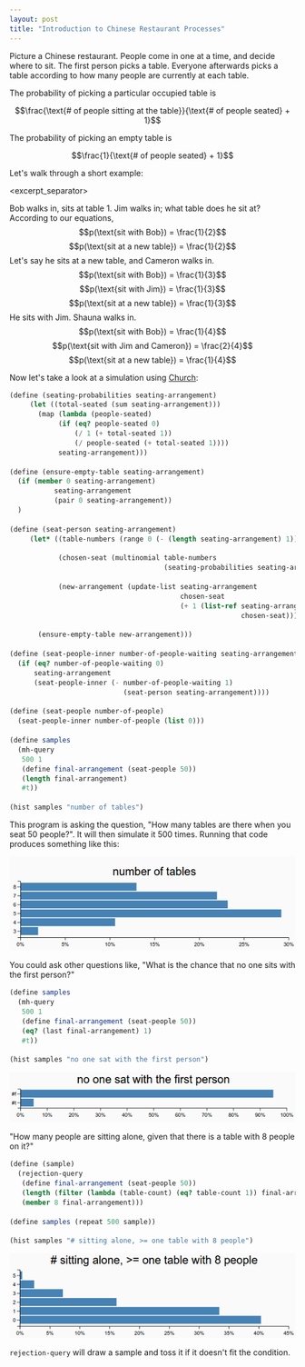 ```yaml
---
layout: post
title: "Introduction to Chinese Restaurant Processes"
---
```


Picture a Chinese restaurant. People come in one at a time, and decide where to sit. The first person picks a table. Everyone afterwards picks a table according to how many people are currently at each table.

The probability of picking a particular occupied table is

$$\frac{\text{# of people sitting at the table}}{\text{# of people seated} + 1}$$

The probability of picking an empty table is

$$\frac{1}{\text{# of people seated} + 1}$$

Let's walk through a short example:

<excerpt_separator>

Bob walks in, sits at table 1. Jim walks in; what table does he sit at? According to our equations, $$p(\text{sit with Bob}) = \frac{1}{2}$$ $$p(\text{sit at a new table}) = \frac{1}{2}$$ Let's say he sits at a new table, and Cameron walks in. $$p(\text{sit with Bob}) = \frac{1}{3}$$ $$p(\text{sit with Jim}) = \frac{1}{3}$$ $$p(\text{sit at a new table}) = \frac{1}{3}$$ He sits with Jim. Shauna walks in. $$p(\text{sit with Bob}) = \frac{1}{4}$$ $$p(\text{sit with Jim and Cameron}) = \frac{2}{4}$$ $$p(\text{sit at a new table}) = \frac{1}{4}$$

Now let's take a look at a simulation using [Church](https://probmods.org/index.html):


```scheme
(define (seating-probabilities seating-arrangement)
     (let ((total-seated (sum seating-arrangement)))
       (map (lambda (people-seated) 
            (if (eq? people-seated 0)
                (/ 1 (+ total-seated 1))
                (/ people-seated (+ total-seated 1))))
            seating-arrangement)))

(define (ensure-empty-table seating-arrangement)
  (if (member 0 seating-arrangement) 
           seating-arrangement
           (pair 0 seating-arrangement))
  )

(define (seat-person seating-arrangement)
     (let* ((table-numbers (range 0 (- (length seating-arrangement) 1)))
            
            (chosen-seat (multinomial table-numbers 
                                      (seating-probabilities seating-arrangement)))
            
            (new-arrangement (update-list seating-arrangement 
                                          chosen-seat 
                                          (+ 1 (list-ref seating-arrangement 
                                                         chosen-seat)))))
       
       (ensure-empty-table new-arrangement)))

(define (seat-people-inner number-of-people-waiting seating-arrangement)
  (if (eq? number-of-people-waiting 0)
      seating-arrangement
      (seat-people-inner (- number-of-people-waiting 1) 
                            (seat-person seating-arrangement))))

(define (seat-people number-of-people)
  (seat-people-inner number-of-people (list 0)))
  
(define samples
  (mh-query 
   500 1
   (define final-arrangement (seat-people 50))
   (length final-arrangement)
   #t))
   
(hist samples "number of tables")
```
This program is asking the question, "How many tables are there when you seat 50 people?". It will then simulate it 500 times. Running that code produces something like this:

![](/images/crp.png)

You could ask other questions like, "What is the chance that no one sits with the first person?" 

```scheme
(define samples
  (mh-query 
   500 1
   (define final-arrangement (seat-people 50))
   (eq? (last final-arrangement) 1)
   #t))
   
(hist samples "no one sat with the first person")
```
![](/images/crp2.png)

"How many people are sitting alone, given that there is a table with 8 people on it?"

```scheme
(define (sample)
  (rejection-query
   (define final-arrangement (seat-people 50))
   (length (filter (lambda (table-count) (eq? table-count 1)) final-arrangement))
   (member 8 final-arrangement)))

(define samples (repeat 500 sample))
   
(hist samples "# sitting alone, >= one table with 8 people")
```

![](/images/crp3.png)

`rejection-query` will draw a sample and toss it if it doesn't fit the condition. 


